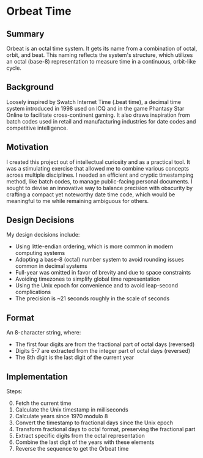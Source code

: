 # Orbeat Time

## Summary

Orbeat is an octal time system. It gets its name from a combination of octal, orbit, and beat. This naming reflects the system's structure, which utilizes an octal (base-8) representation to measure time in a continuous, orbit-like cycle.

## Background

Loosely inspired by Swatch Internet Time (.beat time), a decimal time system introduced in 1998 used on ICQ and in the game Phantasy Star Online to facilitate cross-continent gaming. It also draws inspiration from batch codes used in retail and manufacturing industries for date codes and competitive intelligence.

## Motivation

I created this project out of intellectual curiosity and as a practical tool. It was a stimulating exercise that allowed me to combine various concepts across multiple disciplines. I needed an efficient and cryptic timestamping method, like batch codes, to manage public-facing personal documents. I sought to devise an innovative way to balance precision with obscurity by crafting a compact yet noteworthy date time code, which would be meaningful to me while remaining ambiguous for others.


## Design Decisions

My design decisions include:

- Using little-endian ordering, which is more common in modern computing systems
- Adopting a base-8 (octal) number system to avoid rounding issues common in decimal systems
- Full-year was omitted in favor of brevity and due to space constraints
- Avoiding timezones to simplify global time representation
- Using the Unix epoch for convenience and to avoid leap-second complications
- The precision is ~21 seconds roughly in the scale of seconds

## Format

An 8-character string, where:

- The first four digits are from the fractional part of octal days (reversed)
- Digits 5-7 are extracted from the integer part of octal days (reversed)
- The 8th digit is the last digit of the current year


## Implementation

Steps:

0. Fetch the current time
1. Calculate the Unix timestamp in milliseconds
2. Calculate years since 1970 modulo 8
3. Convert the timestamp to fractional days since the Unix epoch
4. Transform fractional days to octal format, preserving the fractional part
5. Extract specific digits from the octal representation
6. Combine the last digit of the years with these elements
7. Reverse the sequence to get the Orbeat time
